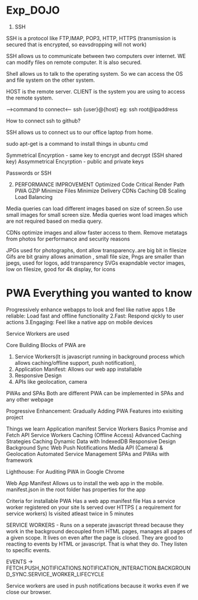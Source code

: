 # Exp_DOJO


1. SSH

SSH is a protocol like FTP,IMAP, POP3, HTTP, HTTPS (transmission is secured that is encrypted, so eavsdropping will not work)

SSH allows us to communicate between two computers over internet. WE can modify files on remote computer. It is also secured.

Shell allows us to talk to the operating system. So we can access the OS and file system on the other system.

HOST is the remote server.
CLIENT is the system you are using to access the remote system.

-->command to connect<--
ssh {user}@{host}
eg: ssh root@ipaddress

How to connect ssh to github?

SSH allows us to connect us to our office laptop from home.

sudo apt-get is a command to install things in ubuntu cmd

Symmetrical Encyrption -  same key to encrypt and decrypt  (SSH shared key)
Assymmetrical Encyrption - public and private keys

Passwords or SSH


2. PERFORMANCE IMPROVEMENT
Optimized Code
Critical Render Path
PWA
GZIP
Minimize Files
Minimize Delivery
CDNs
Caching
DB Scaling
Load Balancing

Media queries can load different images based on size of screen.So use small images for small screen size.
Media queries wont load images which are not required based on media query.

CDNs optimize images and allow faster access to them.
Remove metatags from photos for performance and security reasons



JPGs used for photographs, dont allow transparency..are big bit in filesize
Gifs are bit grainy allows animation , small file size, 
Pngs are smaller than jpegs, used for logos, add transparency
SVGs exapndable vector images, low on filesize, good for 4k display, for icons


# PWA Everything you wanted to know
Progressively enhance webapps to look and feel like native apps
1.Be reliable: Load fast and offline functionality
2.Fast: Respond qickly to user actions
3.Engaging: Feel like a native app on mobile devices

Service Workers are used

Core Building Blocks of PWA are 
1. Service Workers(It is javascript running in background process which allows caching/offline support, push notification), 
2. Application Manifest: Allows our web app installable
3. Responsive Design
4. APIs like geolocation, camera


PWAs and SPAs
Both are different 
PWA can be implemented in SPAs and any other webpage

Progressive Enhancement: Gradually Adding PWA Features into exisiting project

Things we learn
Application manifest
Service Workers Basics
Promise and Fetch API
Service Workers Caching (Offline Access)
Advanced Caching Strategies
Caching Dynamic Data with IndexedDB
Responsive Design
Background Sync
Web Push Notifications
Media API (Camera) & Geolocation
Automated Service Management
SPAs and PWAs with framework


Lighthouse: For Auditing PWA in Google Chrome

Web App Manifest Allows us to install the web app in the mobile.
manifest.json in the root folder has properties for the app


Criteria for installable PWA
Has a web app manifest file
Has a service worker registered on your site
Is served over HTTPS ( a requirement for service workers)
Is visited atleast twice in 5 minutes


SERVICE WORKERS - 
Runs on a seperate javascript thread because they work in the background 
decoupled from HTML pages, manages all pages of a given scope.
It lives on even after the page is closed.
They are good to reacting to events by HTML or javascript. That is what they do.
They listen to specific events.

EVENTS -> FETCH.PUSH_NOTIFICATIONS.NOTIFICATION_INTERACTION.BACKGROUND_SYNC.SERVICE_WORKER_LIFECYCLE

Service workers are used in push notifications because it works even if we close our browser.




















